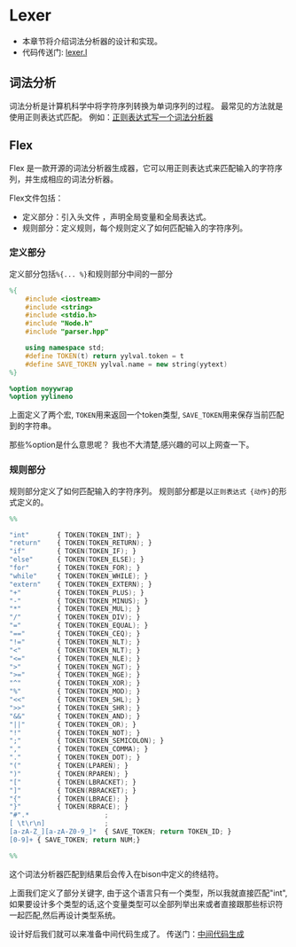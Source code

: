 # Lexer
- 本章节将介绍词法分析器的设计和实现。
- 代码传送门: [lexer.l](../../lexer.l)

## 词法分析
词法分析是计算机科学中将字符序列转换为单词序列的过程。
最常见的方法就是使用正则表达式匹配。
例如：[正则表达式写一个词法分析器](https://docs.python.org/zh-cn/3.13/library/re.html#writing-a-tokenizer)

## Flex
Flex 是一款开源的词法分析器生成器，它可以用正则表达式来匹配输入的字符序列，并生成相应的词法分析器。

Flex文件包括：
- 定义部分：引入头文件 ，声明全局变量和全局表达式。
- 规则部分：定义规则，每个规则定义了如何匹配输入的字符序列。

### 定义部分
定义部分包括`%{... %}`和规则部分中间的一部分
```flex
%{
    #include <iostream>
    #include <string>
    #include <stdio.h>
    #include "Node.h"
    #include "parser.hpp"

    using namespace std;
    #define TOKEN(t) return yylval.token = t
    #define SAVE_TOKEN yylval.name = new string(yytext)
%}

%option noyywrap
%option yylineno
```
上面定义了两个宏, `TOKEN`用来返回一个token类型, `SAVE_TOKEN`用来保存当前匹配到的字符串。

那些%option是什么意思呢？
我也不大清楚,感兴趣的可以上网查一下。

### 规则部分
规则部分定义了如何匹配输入的字符序列。
规则部分都是以`正则表达式 {动作}`的形式定义的。

```flex
%%

"int"       { TOKEN(TOKEN_INT); }
"return"    { TOKEN(TOKEN_RETURN); }
"if"        { TOKEN(TOKEN_IF); }
"else"      { TOKEN(TOKEN_ELSE); }
"for"       { TOKEN(TOKEN_FOR); }
"while"     { TOKEN(TOKEN_WHILE); }
"extern"    { TOKEN(TOKEN_EXTERN); }
"+"         { TOKEN(TOKEN_PLUS); }
"-"         { TOKEN(TOKEN_MINUS); }
"*"         { TOKEN(TOKEN_MUL); }
"/"         { TOKEN(TOKEN_DIV); }
"="         { TOKEN(TOKEN_EQUAL); }
"=="        { TOKEN(TOKEN_CEQ); }
"!="        { TOKEN(TOKEN_NLT); }
"<"         { TOKEN(TOKEN_NLT); }
"<="        { TOKEN(TOKEN_NLE); }
">"         { TOKEN(TOKEN_NGT); }
">="        { TOKEN(TOKEN_NGE); }
"^"         { TOKEN(TOKEN_XOR); }
"%"         { TOKEN(TOKEN_MOD); }
"<<"        { TOKEN(TOKEN_SHL); }
">>"        { TOKEN(TOKEN_SHR); }
"&&"        { TOKEN(TOKEN_AND); }
"||"        { TOKEN(TOKEN_OR); }
"!"         { TOKEN(TOKEN_NOT); }
";"         { TOKEN(TOKEN_SEMICOLON); }
","         { TOKEN(TOKEN_COMMA); }
"."         { TOKEN(TOKEN_DOT); }
"("         { TOKEN(LPAREN); }
")"         { TOKEN(RPAREN); }
"["         { TOKEN(LBRACKET); }
"]"         { TOKEN(RBRACKET); }
"{"         { TOKEN(LBRACE); }
"}"         { TOKEN(RBRACE); }
"#".*                   ;
[ \t\r\n]				;
[a-zA-Z_][a-zA-Z0-9_]*	{ SAVE_TOKEN; return TOKEN_ID; }
[0-9]+ { SAVE_TOKEN; return NUM;}

%%
```
这个词法分析器匹配到结果后会传入在bison中定义的终结符。

上面我们定义了部分关键字, 由于这个语言只有一个类型，所以我就直接匹配"int",如果要设计多个类型的话,这个变量类型可以全部列举出来或者直接跟那些标识符一起匹配,然后再设计类型系统。

设计好后我们就可以来准备中间代码生成了。
传送门：[中间代码生成](./CodeGen.md)